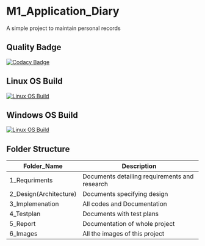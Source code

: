 # M1_Application_Diary
A simple project to maintain personal records

## Quality Badge
[![Codacy Badge](https://app.codacy.com/project/badge/Grade/4353dcdd27f742ef982088400844ff48)](https://www.codacy.com/gh/rachitdBeast/M2_Embedded_Home-automation/dashboard?utm_source=github.com&amp;utm_medium=referral&amp;utm_content=rachitdBeast/M2_Embedded_Home-automation&amp;utm_campaign=Badge_Grade)

## Linux OS Build
[![Linux OS Build](https://github.com/rachitdBeast/M1_Application_Diary/actions/workflows/c-cpp.yml/badge.svg)](https://github.com/rachitdBeast/M1_Application_Diary/actions/workflows/c-cpp.yml)

## Windows OS Build
[![Linux OS Build](https://github.com/rachitdBeast/M1_Application_Diary/actions/workflows/c-cpp_win.yml/badge.svg)](https://github.com/rachitdBeast/M1_Application_Diary/actions/workflows/c-cpp_win.yml)

## Folder Structure

Folder_Name      |  Description
-----------------|--------------
1_Requriments     |  Documents detailing requirements and research
2_Design(Architecture)         |  Documents specifying design
3_Implemenation  |  All codes and Documentation
4_Testplan       |  Documents with test plans
  5_Report       |  Documentation of whole project
6_Images         |  All the images of this project

